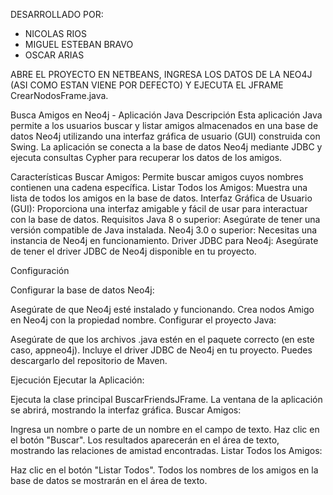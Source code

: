 DESARROLLADO POR:
- NICOLAS RIOS
- MIGUEL ESTEBAN BRAVO
- OSCAR ARIAS

ABRE EL PROYECTO EN NETBEANS, INGRESA LOS DATOS DE LA NEO4J (ASI COMO ESTAN VIENE POR DEFECTO) Y EJECUTA EL JFRAME CrearNodosFrame.java.

Busca Amigos en Neo4j - Aplicación Java
Descripción
Esta aplicación Java permite a los usuarios buscar y listar amigos almacenados en una base de datos Neo4j utilizando una interfaz gráfica de usuario (GUI) construida con Swing. La aplicación se conecta a la base de datos Neo4j mediante JDBC y ejecuta consultas Cypher para recuperar los datos de los amigos.

Características
Buscar Amigos: Permite buscar amigos cuyos nombres contienen una cadena específica.
Listar Todos los Amigos: Muestra una lista de todos los amigos en la base de datos.
Interfaz Gráfica de Usuario (GUI): Proporciona una interfaz amigable y fácil de usar para interactuar con la base de datos.
Requisitos
Java 8 o superior: Asegúrate de tener una versión compatible de Java instalada.
Neo4j 3.0 o superior: Necesitas una instancia de Neo4j en funcionamiento.
Driver JDBC para Neo4j: Asegúrate de tener el driver JDBC de Neo4j disponible en tu proyecto.

Configuración

Configurar la base de datos Neo4j:

Asegúrate de que Neo4j esté instalado y funcionando.
Crea nodos Amigo en Neo4j con la propiedad nombre.
Configurar el proyecto Java:

Asegúrate de que los archivos .java estén en el paquete correcto (en este caso, appneo4j).
Incluye el driver JDBC de Neo4j en tu proyecto. Puedes descargarlo del repositorio de Maven.

Ejecución
Ejecutar la Aplicación:

Ejecuta la clase principal BuscarFriendsJFrame.
La ventana de la aplicación se abrirá, mostrando la interfaz gráfica.
Buscar Amigos:

Ingresa un nombre o parte de un nombre en el campo de texto.
Haz clic en el botón "Buscar".
Los resultados aparecerán en el área de texto, mostrando las relaciones de amistad encontradas.
Listar Todos los Amigos:

Haz clic en el botón "Listar Todos".
Todos los nombres de los amigos en la base de datos se mostrarán en el área de texto.
